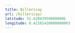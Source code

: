 ```yaml
---
title: Billericay
url: /billericay/
latitude: 51.628439500000006
longitude: 0.42181420000000003
---
```

